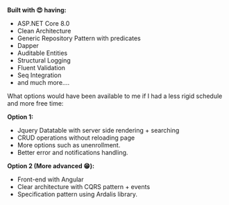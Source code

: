   <p>
      <b>Built with &#128525 having:</b>
      
  </p>
  <ul>
      <li>
          ASP.NET Core 8.0
      </li>
      <li>
          Clean Architecture
      </li>
      <li>
          Generic Repository Pattern with predicates
      </li>
      <li>
          Dapper
      </li>
      <li>
          Auditable Entities
      </li>
      <li>
          Structural Logging
      </li>
      <li>
          Fluent Validation
      </li>
      <li>
          Seq Integration
      </li>
      <li>
          and much more....
      </li>
  </ul>
  <p>What options would have been available to me if I had a less rigid schedule and more free time:</p>
  <b>Option 1:</b>
  <ul>
      <li>
          Jquery Datatable with server side rendering + searching
      </li>
      <li>
          CRUD operations without reloading page
      </li>
      <li>
          More options such as unenrollment.
      </li>
      <li>
          Better error and notifications handling.
      </li>
    
  </ul>
  <b>Option 2 (More advanced &#128513):</b>
  <ul>
      <li>
          Front-end with Angular
      </li>
      <li>
          Clear architecture with CQRS pattern + events
      </li>
      <li>
          Specification pattern using Ardalis library.
      </li>
    
  </ul>
